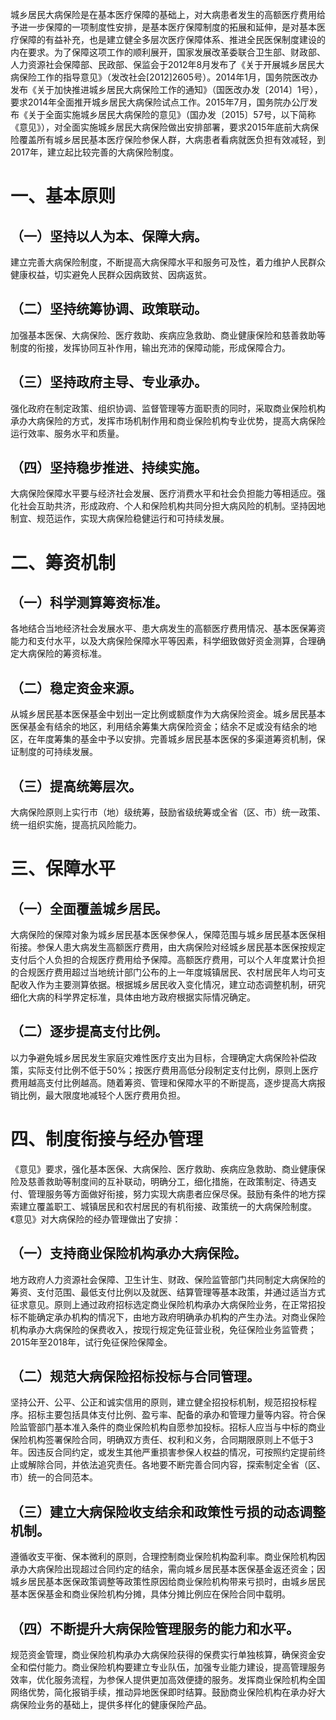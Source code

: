 城乡居民大病保险是在基本医疗保障的基础上，对大病患者发生的高额医疗费用给予进一步保障的一项制度性安排，是基本医疗保障制度的拓展和延伸，是对基本医疗保障的有益补充，也是建立健全多层次医疗保障体系、推进全民医保制度建设的内在要求。为了保障这项工作的顺利展开，国家发展改革委联合卫生部、财政部、人力资源社会保障部、民政部、保监会于2012年8月发布了《关于开展城乡居民大病保险工作的指导意见》（发改社会[2012]2605号）。2014年1月，国务院医改办发布《关于加快推进城乡居民大病保险工作的通知》（国医改办发〔2014〕1号），要求2014年全面推开城乡居民大病保险试点工作。2015年7月，国务院办公厅发布《关于全面实施城乡居民大病保险的意见》（国办发〔2015〕57号，以下简称《意见》），对全面实施城乡居民大病保险做出安排部署，要求2015年底前大病保险覆盖所有城乡居民基本医疗保险参保人群，大病患者看病就医负担有效减轻，到2017年，建立起比较完善的大病保险制度。
# 一、基本原则
## （一）坚持以人为本、保障大病。
建立完善大病保险制度，不断提高大病保障水平和服务可及性，着力维护人民群众健康权益，切实避免人民群众因病致贫、因病返贫。
## （二）坚持统筹协调、政策联动。
加强基本医保、大病保险、医疗救助、疾病应急救助、商业健康保险和慈善救助等制度的衔接，发挥协同互补作用，输出充沛的保障动能，形成保障合力。
## （三）坚持政府主导、专业承办。
强化政府在制定政策、组织协调、监督管理等方面职责的同时，采取商业保险机构承办大病保险的方式，发挥市场机制作用和商业保险机构专业优势，提高大病保险运行效率、服务水平和质量。
## （四）坚持稳步推进、持续实施。
大病保险保障水平要与经济社会发展、医疗消费水平和社会负担能力等相适应。强化社会互助共济，形成政府、个人和保险机构共同分担大病风险的机制。坚持因地制宜、规范运作，实现大病保险稳健运行和可持续发展。
# 二、筹资机制
## （一）科学测算筹资标准。
各地结合当地经济社会发展水平、患大病发生的高额医疗费用情况、基本医保筹资能力和支付水平，以及大病保险保障水平等因素，科学细致做好资金测算，合理确定大病保险的筹资标准。
## （二）稳定资金来源。
从城乡居民基本医保基金中划出一定比例或额度作为大病保险资金。城乡居民基本医保基金有结余的地区，利用结余筹集大病保险资金；结余不足或没有结余的地区，在年度筹集的基金中予以安排。完善城乡居民基本医保的多渠道筹资机制，保证制度的可持续发展。
## （三）提高统筹层次。
大病保险原则上实行市（地）级统筹，鼓励省级统筹或全省（区、市）统一政策、统一组织实施，提高抗风险能力。
# 三、保障水平
## （一）全面覆盖城乡居民。
大病保险的保障对象为城乡居民基本医保参保人，保障范围与城乡居民基本医保相衔接。参保人患大病发生高额医疗费用，由大病保险对经城乡居民基本医保按规定支付后个人负担的合规医疗费用给予保障。高额医疗费用，可以个人年度累计负担的合规医疗费用超过当地统计部门公布的上一年度城镇居民、农村居民年人均可支配收入作为主要测算依据。根据城乡居民收入变化情况，建立动态调整机制，研究细化大病的科学界定标准，具体由地方政府根据实际情况确定。
## （二）逐步提高支付比例。
以力争避免城乡居民发生家庭灾难性医疗支出为目标，合理确定大病保险补偿政策，实际支付比例不低于50%；按医疗费用高低分段制定支付比例，原则上医疗费用越高支付比例越高。随着筹资、管理和保障水平的不断提高，逐步提高大病报销比例，最大限度地减轻个人医疗费用负担。
# 四、制度衔接与经办管理
《意见》要求，强化基本医保、大病保险、医疗救助、疾病应急救助、商业健康保险及慈善救助等制度间的互补联动，明确分工，细化措施，在政策制定、待遇支付、管理服务等方面做好衔接，努力实现大病患者应保尽保。鼓励有条件的地方探索建立覆盖职工、城镇居民和农村居民的有机衔接、政策统一的大病保险制度。《意见》对大病保险的经办管理做出了安排：
## （一）支持商业保险机构承办大病保险。
地方政府人力资源社会保障、卫生计生、财政、保险监管部门共同制定大病保险的筹资、支付范围、最低支付比例以及就医、结算管理等基本政策，并通过适当方式征求意见。原则上通过政府招标选定商业保险机构承办大病保险业务，在正常招投标不能确定承办机构的情况下，由地方政府明确承办机构的产生办法。对商业保险机构承办大病保险的保费收入，按现行规定免征营业税，免征保险业务监管费；2015年至2018年，试行免征保险保障金。
## （二）规范大病保险招标投标与合同管理。
坚持公开、公平、公正和诚实信用的原则，建立健全招投标机制，规范招投标程序。招标主要包括具体支付比例、盈亏率、配备的承办和管理力量等内容。符合保险监管部门基本准入条件的商业保险机构自愿参加投标。招标人应当与中标的商业保险机构签署保险合同，明确双方责任、权利和义务，合同期限原则上不低于3年。因违反合同约定，或发生其他严重损害参保人权益的情况，可按照约定提前终止或解除合同，并依法追究责任。各地要不断完善合同内容，探索制定全省（区、市）统一的合同范本。
## （三）建立大病保险收支结余和政策性亏损的动态调整机制。
遵循收支平衡、保本微利的原则，合理控制商业保险机构盈利率。商业保险机构因承办大病保险出现超过合同约定的结余，需向城乡居民基本医保基金返还资金；因城乡居民基本医保政策调整等政策性原因给商业保险机构带来亏损时，由城乡居民基本医保基金和商业保险机构分摊，具体分摊比例应在保险合同中载明。
## （四）不断提升大病保险管理服务的能力和水平。
规范资金管理，商业保险机构承办大病保险获得的保费实行单独核算，确保资金安全和偿付能力。商业保险机构要建立专业队伍，加强专业能力建设，提高管理服务效率，优化服务流程，为参保人提供更加高效便捷的服务。发挥商业保险机构全国网络优势，简化报销手续，推动异地医保即时结算。鼓励商业保险机构在承办好大病保险业务的基础上，提供多样化的健康保险产品。